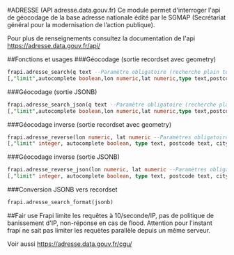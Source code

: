 #ADRESSE (API adresse.data.gouv.fr)
Ce module permet d'interroger l'api de géocodage de la base adresse nationale édité par le SGMAP (Secrétariat général pour la modernisation de l’action publique).

Pour plus de renseignements consultez la documentation de l'api https://adresse.data.gouv.fr/api/

##Fonctions et usages
###Géocodage (sortie recordset avec geometry)
```sql
frapi.adresse_search(q text --Paramètre obligatoire (recherche plain text)
[,"limit",autocomplete boolean,lon numeric,lat numeric,type text,postcode text,citycode text]) --optionnels
```
###Géocodage (sortie JSONB)
```sql
frapi.adresse_search_json(q text --Paramètre obligatoire (recherche plain text)
[,"limit",autocomplete boolean,lon numeric,lat numeric,type text,postcode text,citycode text]) --optionnels
```
###Géocodage inverse (sortie recordset avec geometry)
```sql
frapi.adresse_reverse(lon numeric, lat numeric --Paramètres obligatoire
[,"limit" integer, autocomplete boolean, type text, postcode text, citycode text]) --optionnels
```
###Géocodage inverse (sortie JSONB)
```sql
frapi.adresse_reverse_json(lon numeric, lat numeric --Paramètres obligatoire
[,"limit" integer, autocomplete boolean, type text, postcode text, citycode text]) --optionnels
```
###Conversion JSONB vers recordset
```sql
frapi.adresse_search_format(jsonb)
```
##Fair use
Frapi limite les requêtes à 10/seconde/IP, pas de politique de banissement d'IP, non-réponse en cas de flood.
Attention pour l'instant frapi ne sait pas limiter les requètes parallèle depuis un même serveur.

Voir aussi https://adresse.data.gouv.fr/cgu/
